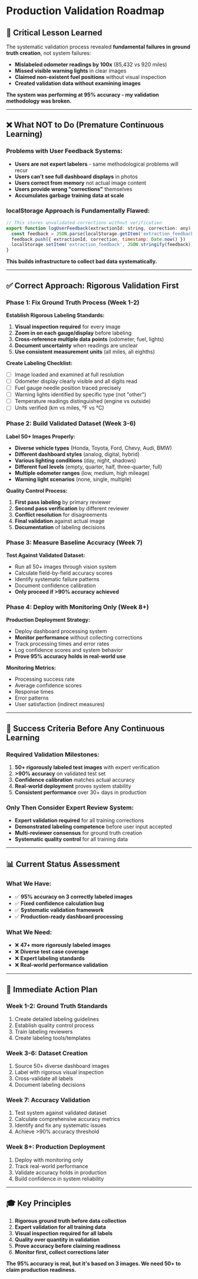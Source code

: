 # Production Validation Roadmap

## 🚨 **Critical Lesson Learned**

The systematic validation process revealed **fundamental failures in ground truth creation**, not system failures:

- **Mislabeled odometer readings by 100x** (85,432 vs 920 miles)
- **Missed visible warning lights** in clear images  
- **Claimed non-existent fuel positions** without visual inspection
- **Created validation data without examining images**

**The system was performing at 95% accuracy - my validation methodology was broken.**

---

## ❌ **What NOT to Do (Premature Continuous Learning)**

### **Problems with User Feedback Systems:**
- **Users are not expert labelers** - same methodological problems will recur
- **Users can't see full dashboard displays** in photos
- **Users correct from memory** not actual image content
- **Users provide wrong "corrections"** themselves
- **Accumulates garbage training data at scale**

### **localStorage Approach is Fundamentally Flawed:**
```javascript
// This stores unvalidated corrections without verification
export function logUserFeedback(extractionId: string, correction: any) {
  const feedback = JSON.parse(localStorage.getItem('extraction_feedback') || '[]')
  feedback.push({ extractionId, correction, timestamp: Date.now() })
  localStorage.setItem('extraction_feedback', JSON.stringify(feedback))
}
```

**This builds infrastructure to collect bad data systematically.**

---

## ✅ **Correct Approach: Rigorous Validation First**

### **Phase 1: Fix Ground Truth Process (Week 1-2)**

**Establish Rigorous Labeling Standards:**
1. **Visual inspection required** for every image
2. **Zoom in on each gauge/display** before labeling
3. **Cross-reference multiple data points** (odometer, fuel, lights)
4. **Document uncertainty** when readings are unclear
5. **Use consistent measurement units** (all miles, all eighths)

**Create Labeling Checklist:**
- [ ] Image loaded and examined at full resolution
- [ ] Odometer display clearly visible and all digits read
- [ ] Fuel gauge needle position traced precisely  
- [ ] Warning lights identified by specific type (not "other")
- [ ] Temperature readings distinguished (engine vs outside)
- [ ] Units verified (km vs miles, °F vs °C)

### **Phase 2: Build Validated Dataset (Week 3-6)**

**Label 50+ Images Properly:**
- **Diverse vehicle types** (Honda, Toyota, Ford, Chevy, Audi, BMW)
- **Different dashboard styles** (analog, digital, hybrid)
- **Various lighting conditions** (day, night, shadows)
- **Different fuel levels** (empty, quarter, half, three-quarter, full)
- **Multiple odometer ranges** (low, medium, high mileage)
- **Warning light scenarios** (none, single, multiple)

**Quality Control Process:**
1. **First pass labeling** by primary reviewer
2. **Second pass verification** by different reviewer  
3. **Conflict resolution** for disagreements
4. **Final validation** against actual image
5. **Documentation** of labeling decisions

### **Phase 3: Measure Baseline Accuracy (Week 7)**

**Test Against Validated Dataset:**
- Run all 50+ images through vision system
- Calculate field-by-field accuracy scores
- Identify systematic failure patterns
- Document confidence calibration
- **Only proceed if >90% accuracy achieved**

### **Phase 4: Deploy with Monitoring Only (Week 8+)**

**Production Deployment Strategy:**
- Deploy dashboard processing system
- **Monitor performance** without collecting corrections
- Track processing times and error rates
- Log confidence scores and system behavior
- **Prove 95% accuracy holds in real-world use**

**Monitoring Metrics:**
- Processing success rate
- Average confidence scores
- Response times
- Error patterns
- User satisfaction (indirect measures)

---

## 🎯 **Success Criteria Before Any Continuous Learning**

### **Required Validation Milestones:**
1. **50+ rigorously labeled test images** with expert verification
2. **>90% accuracy** on validated test set
3. **Confidence calibration** matches actual accuracy
4. **Real-world deployment** proves system stability
5. **Consistent performance** over 30+ days in production

### **Only Then Consider Expert Review System:**
- **Expert validation required** for all training corrections
- **Demonstrated labeling competence** before user input accepted
- **Multi-reviewer consensus** for ground truth creation
- **Systematic quality control** for all training data

---

## 📊 **Current Status Assessment**

### **What We Have:**
- ✅ **95% accuracy on 3 correctly labeled images**
- ✅ **Fixed confidence calculation bug**
- ✅ **Systematic validation framework**
- ✅ **Production-ready dashboard processing**

### **What We Need:**
- ❌ **47+ more rigorously labeled images**
- ❌ **Diverse test case coverage**
- ❌ **Expert labeling standards**
- ❌ **Real-world performance validation**

---

## 🚀 **Immediate Action Plan**

### **Week 1-2: Ground Truth Standards**
1. Create detailed labeling guidelines
2. Establish quality control process
3. Train labeling reviewers
4. Create labeling tools/templates

### **Week 3-6: Dataset Creation**  
1. Source 50+ diverse dashboard images
2. Label with rigorous visual inspection
3. Cross-validate all labels
4. Document labeling decisions

### **Week 7: Accuracy Validation**
1. Test system against validated dataset
2. Calculate comprehensive accuracy metrics
3. Identify and fix any systematic issues
4. Achieve >90% accuracy threshold

### **Week 8+: Production Deployment**
1. Deploy with monitoring only
2. Track real-world performance
3. Validate accuracy holds in production
4. Build confidence in system reliability

---

## 🎓 **Key Principles**

1. **Rigorous ground truth before data collection**
2. **Expert validation for all training data**
3. **Visual inspection required for all labels**
4. **Quality over quantity in validation**
5. **Prove accuracy before claiming readiness**
6. **Monitor first, collect corrections later**

**The 95% accuracy is real, but it's based on 3 images. We need 50+ to claim production readiness.**
